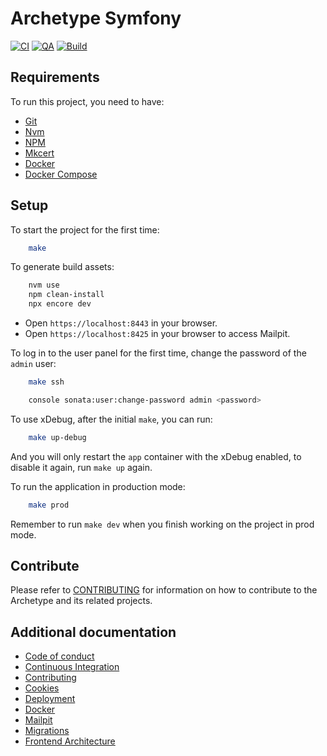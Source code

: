 # Archetype Symfony

[![CI](https://github.com/Runroom/archetype-symfony/actions/workflows/ci.yaml/badge.svg)](https://github.com/Runroom/archetype-symfony/actions/workflows/ci.yaml)
[![QA](https://github.com/Runroom/archetype-symfony/actions/workflows/qa.yaml/badge.svg)](https://github.com/Runroom/archetype-symfony/actions/workflows/qa.yaml)
[![Build](https://github.com/Runroom/archetype-symfony/actions/workflows/build.yaml/badge.svg)](https://github.com/Runroom/archetype-symfony/actions/workflows/build.yaml)

## Requirements

To run this project, you need to have:

- [Git](https://git-scm.com/)
- [Nvm](https://github.com/nvm-sh/nvm)
- [NPM](https://www.npmjs.com/)
- [Mkcert](https://github.com/FiloSottile/mkcert)
- [Docker](https://www.docker.com/)
- [Docker Compose](https://docs.docker.com/compose/)

## Setup

To start the project for the first time:

```bash
    make
```

To generate build assets:

```bash
    nvm use
    npm clean-install
    npx encore dev
```

- Open `https://localhost:8443` in your browser.
- Open `https://localhost:8425` in your browser to access Mailpit.

To log in to the user panel for the first time, change the password of the `admin` user:

```bash
    make ssh

    console sonata:user:change-password admin <password>
```

To use xDebug, after the initial `make`, you can run:

```bash
    make up-debug
```

And you will only restart the `app` container with the xDebug enabled, to disable it again, run
`make up` again.

To run the application in production mode:

```bash
    make prod
```

Remember to run `make dev` when you finish working on the project in prod mode.

## Contribute

Please refer to [CONTRIBUTING](doc/Contributing.md) for information on how to contribute to the
Archetype and its related projects.

## Additional documentation

- [Code of conduct](doc/Code_of_conduct.md)
- [Continuous Integration](doc/Continuous_integration.md)
- [Contributing](doc/Contributing.md)
- [Cookies](doc/Cookies.md)
- [Deployment](doc/Deployment.md)
- [Docker](doc/Docker.md)
- [Mailpit](doc/Mailpit.md)
- [Migrations](doc/Migrations.md)
- [Frontend Architecture](doc/frontend/architecture/Index.md)
